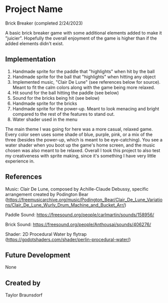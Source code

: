 # Project Name

Brick Breaker (completed 2/24/2023)

A basic brick breaker game with some additional elements added to make it "juicier". Hopefully the overall enjoyment of the game is higher than if the added elements didn't exist. 


## Implementation

1. Handmade sprite for the paddle that "highlights" when hit by the ball
2. Handmade sprite for the ball that "highlights" when hitting any object
3. Implemented music, "Clair De Lune" (see references below for source). Meant to fit the calm colors along with the game being more relaxed.
4. Hit sound for the ball hitting the paddle (see below)
5. Sound for the bricks being hit (see below)
6. Handmade sprite for the bricks
7. Handmade sprite for the power-up. Meant to look menacing and bright compared to the rest of the features to stand out. 
8. Water shader used in the menu

The main theme I was going for here was a more casual, relaxed game. Every color seen uses some shade of blue, purple, pink, or a mix of the three (besides the power-up, which is meant to be eye-catching). You see a water shader when you boot up the game's home screen, and the music chosen was also meant to be relaxed. Overall I took this project to also test my creativeness with sprite making, since it's something I have very little experience in. 



## References
Music: Clair De Lune, composed by Achille-Claude Debussy, specific arrangement created by Podington Bear (https://freemusicarchive.org/music/Podington_Bear/Clair_De_Lune_Variations/Clair_De_Lune_Wurly_Drum_Machine_and_Bucket_Arr/)

Paddle Sound: https://freesound.org/people/carlmartin/sounds/158956/

Brick Sound: https://freesound.org/people/Anthousai/sounds/406276/

Shader: 2D Procedural Water by flytrap (https://godotshaders.com/shader/perlin-procedural-water/)

## Future Development
None

## Created by
Taylor Braunsdorf
